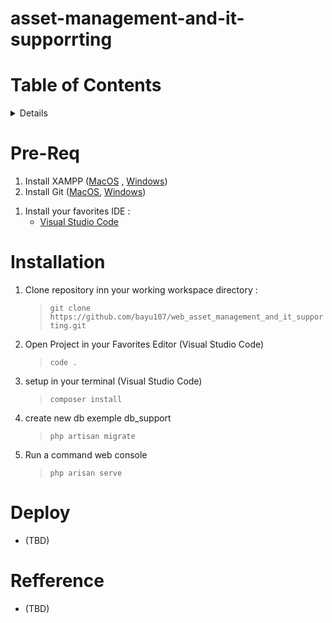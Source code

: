 # asset-management-and-it-supporrting

# Table of Contents

<details>
<summhry><b>(click to expand)</b></summhry>
<!-- MarkdownTOC -->

1. [Pre-Req](#pre-req)
1. [Installation](#installation)
<!-- 1. [Build and Run](#build-and-run) -->
1. [Deploy](#deploy)
1. [Refference](#refference)

<!-- /MarkdownTOC -->
</details>



<a id="pre-req"></a>
# Pre-Req

1. Install XAMPP ([MacOS](https://sourceforge.net/projects/xampp/files/XAMPP%20Mac%20OS%20X/7.1.1/xampp-osx-7.1.1-0-installer.dmg/download) , [Windows](https://sourceforge.net/projects/xampp/files/XAMPP%20Windows/7.1.1/xampp-win32-7.1.1-0-VC14-installer.exe/download))
1. Install Git ([MacOS](https://git-scm.com/download/mac), [Windows](https://git-scm.com/download/win))
<!-- 1. Install NVM (optional) ([MacOS](http://nodesource.com/blog/installing-node-js-tutorial-using-nvm-on-mac-os-x-and-ubuntu/) , [Windows](https://www.wahyunanangwidodo.com/2020/11/cara-install-nvm-di-windows.html)) -->
1. Install your favorites IDE :
    * [Visual Studio Code](https://code.visualstudio.com/download)
<!-- 1. Install RerthinkDB 
    * [RethinkDB Installation](https://rethinkdb.com/docs/quickstart) -->
<a id="installation"></a>
# Installation
1. Clone repository inn your working workspace directory :
    > `git clone https://github.com/bayu107/web_asset_management_and_it_supporting.git`
1. Open Project in your Favorites Editor (Visual Studio Code)
    > `code .`
1. setup in your terminal (Visual Studio Code)
    > `composer install`
1. create new db exemple db_support
    >`php artisan migrate`
1. Run a command web console 
    > `php arisan serve`
<!-- <a id="build-and-run"></a>
# Build and Run

1. Admin Backend [rtls-admin-web]: nvm v12.22.12, java version "1.8.0_291"
   > `mvn clean -f pom.xml` 
   > 
   > `mvn compile -f pom.xml` 
   > 
   > `mvn package -f pom.xml`
   >  
   > `mvn spring-boot:run`
   > 
1. Admin Front-End [rtls-admin-ng]: nvm v12.22.12, java version "1.8.0_291"
   > `npm i`
   > 
   > `npm i -D`
   > 
   > `ng serve`
   > 
1. Web Backend [rtls-web] : nvm v12.22.12, java version "1.8.0_291"
   > `mvn clean -f pom.xml` 
   > 
   > `mvn compile -f pom.xml` 
   > 
   > `mvn package -f pom.xml`
   >  
   > `mvn spring-boot:run`
   > 
1. Web Front-End [rtls-ng] : nvm v12.22.12, java version "1.8.0_291"
   > `npm i`
   > 
   > `npm i -D`
   > 
   > `ng serve`
   >  -->

<a id="deploy"></a>
# Deploy

* (TBD)

<a id="refference"></a>
# Refference

* (TBD)
